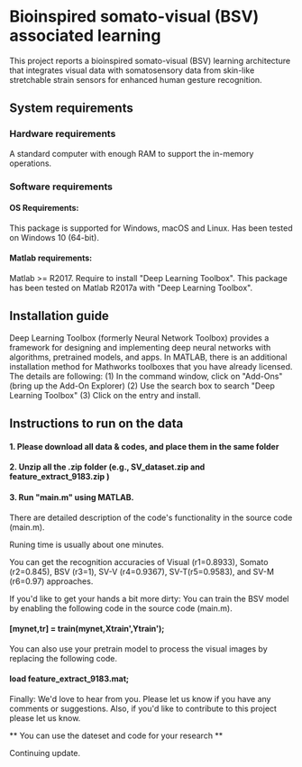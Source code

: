 # Bioinspired somato-visual (BSV) associated learning
This project reports a bioinspired somato-visual (BSV) learning architecture that integrates visual data with somatosensory data from skin-like stretchable strain sensors for enhanced human gesture recognition.

## System requirements
### Hardware requirements
A standard computer with enough RAM to support the in-memory operations.
### Software requirements
#### OS Requirements:
This package is supported for Windows, macOS and Linux.
Has been tested on Windows 10 (64-bit).

#### Matlab requirements:
Matlab >= R2017.
Require to install "Deep Learning Toolbox". 
This package has been tested on Matlab R2017a with "Deep Learning Toolbox".

## Installation guide 
Deep Learning Toolbox (formerly Neural Network Toolbox) provides a framework for designing and implementing deep neural networks with algorithms, pretrained models, and apps. In MATLAB, there is an additional installation method for Mathworks toolboxes that you have already licensed. The details are following:
(1) In the command window, click on "Add-Ons" (bring up the Add-On Explorer)
(2) Use the search box to search "Deep Learning Toolbox"
(3) Click on the entry and install. 

## Instructions to run on the data
#### 1. Please download all data & codes, and place them in the same folder 
#### 2. Unzip all the .zip folder (e.g., SV_dataset.zip and feature_extract_9183.zip )
#### 3. Run "main.m" using MATLAB.

There are detailed description of the code's functionality in the source code (main.m).

Runing time is usually about one minutes.

You can get the recognition accuracies of Visual (r1=0.8933), Somato (r2=0.845), BSV (r3=1), SV-V (r4=0.9367), SV-T(r5=0.9583), and SV-M (r6=0.97) approaches.


If you'd like to get your hands a bit more dirty:
You can train the BSV model by enabling the following code in the source code (main.m).
#### [mynet,tr] = train(mynet,Xtrain',Ytrain');


You can also use your pretrain model to process the visual images by replacing the following code.
#### load feature_extract_9183.mat;


Finally: We'd love to hear from you. Please let us know if you have any comments or suggestions. Also, if you'd like to contribute to this project please let us know.


** You can use the dateset and code for your research **

Continuing update.




